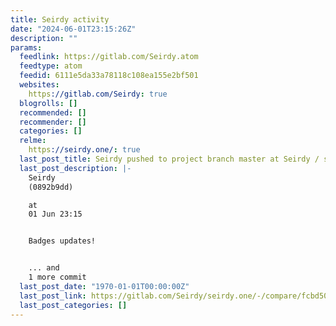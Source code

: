 ```yaml
---
title: Seirdy activity
date: "2024-06-01T23:15:26Z"
description: ""
params:
  feedlink: https://gitlab.com/Seirdy.atom
  feedtype: atom
  feedid: 6111e5da33a78118c108ea155e2bf501
  websites:
    https://gitlab.com/Seirdy: true
  blogrolls: []
  recommended: []
  recommender: []
  categories: []
  relme:
    https://seirdy.one/: true
  last_post_title: Seirdy pushed to project branch master at Seirdy / seirdy.one
  last_post_description: |-
    Seirdy
    (0892b9dd)

    at
    01 Jun 23:15


    Badges updates!


    ... and
    1 more commit
  last_post_date: "1970-01-01T00:00:00Z"
  last_post_link: https://gitlab.com/Seirdy/seirdy.one/-/compare/fcbd50e7ab99f3bef4b7cc279b23532bad49f14f...0892b9dd90ee04937a8997bc93c59f846556c78d
  last_post_categories: []
---
```

